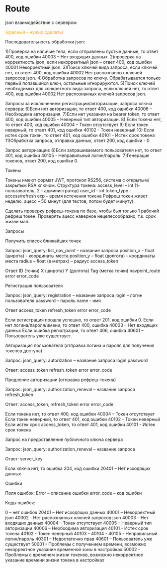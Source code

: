 # Route
json взаимодействие с сервером

<span style="color:orange;">(красный – нужно сделать)</span>

Последовательность обработки json:

1)Проверка на наличие тела, если отправлены пустые данные, то ответ 400, код ошибки 40003 – Нет входящих данных.
2)проверка на корректность json, если некорректный json – ответ 400, код ошибки 40001 Некорректный json.
3)Поиск ключей вида запроса, если ключей нет, то ответ 400, код ошибки 40002 Нет распознанных ключей запросов json.
4)Обработка запросов по ключу. Обрабатывается только первый попавшийся ключ, остальные игнорируются.
5)Поиск ключей необходимых для конкретного вида запроса, если ключей нет, то ответ 400, код ошибки 40002 Нет распознанных ключей запросов json.

Запросы за исключением регистрации/авторизации, запроса ключа сервера:
6)Если нет авторизации, то ответ 400, код ошибки 40006 – Необходима авторизация.
7)Если нет указания на bearer token, то ответ 400, код ошибки 40005 - Неверный тип авторизации.
8) Если токена нет, то ответ 400, код ошибки 40004 – Токен отсутствует
9) Если токен неверный, то ответ 401, код ошибки 40102 - Токен неверный
10) Если истек срок токен, то ответ 401, код ошибки 40101 - Истек срок токена
11)Обработка запроса, отправка данных, ответ 200, код ошибки - 0.

Запрос авторизации:
6)Если запрашиваемого пользователя нет, то ответ 401, код ошибки 40105 - Неправильный логин/пароль.
7)Генерация токенов, ответ 200, код ошибки 0.

Токены

Токены имеют формат JWT, протокол RS256, система с открытым/закрытым RSA ключом.
Структура токена:
access_level – int (1-пользователь, 2 – администратор)
user_id - int
token_type - access/refresh
exp – время истечения токена
Рефреш токен живет неделю, ацесс – 50 минут (для тестов, потом будет минуту).

Сделать проверку рефреш-токена по базе, чтобы был только 1 рабочий рефреш токен. Проверять ацесс наверное нецелесообразно, т.к. срок жизни мал.

Запросы

Получить список ближайших точек

Запрос:
json_query: list_nav_point – название запроса
position_x – float (широта) - координаты места
position_y – float (долгота) - координаты места
radius – float (в метрах) – радиус
access_token

Ответ 
ID (точки)
X (широта)
Y (долгота)
Tag (метка точки)
navpoint_route
error
error_code

Регистрация пользователя

Запрос:
json_query: registration – название запроса
login – логин пользователя
password – пароль
name - имя

Ответ
access_token
refresh_token
error
error_code

Если регистрация прошла успешно, то ответ 201, код ошибки 0.
Если нет логина/пароля/имени, то ответ 400, ошибка 40003 – Нет входящих данных
Если ошибка регистрации, то ответ 406, ошибка 40601 – Пользователь уже существует.


Авторизация пользователя (отправка логина и пароля для получения токенов доступа)

Запрос:
json_query: autorization – название запроса
login
password

Ответ:
access_token
refresh_token
error
error_code

Продление авторизации (отправка рефреш-токена)

Запрос:
json_query: authorization_reneval – название запроса
refresh_token

Ответ:
access_token,
refresh_token
error
error_code

Если токена нет, то ответ 400, код ошибки 40004 – Токен отсутствует
Если токен неверный, то ответ 401, код ошибки 40102 - Токен неверный
Если истек срок access_token, то ответ 401, код ошибки 40101 - Истек срок токена

Запрос на предоставление публичного ключа сервера

Запрос:
json_query: authorization_reneval – название запроса

Ответ:
server_key

Если ключа нет, то ошибка 204, код ошибки 20401 – Нет исходящих данных

Ошибки

Поля ошибок:
Error – описание ошибки
error_code – код ошибки

Коды ошибок:

0 – нет ошибок
20401 – Нет исходящих данных
40001 – Некорректный json
40002 - Нет распознанных ключей запросов json
40003 – Нет входящих данных
40004 – Токен отсутствует
40005 – Неверный тип авторизации
40006 – Необходима авторизация
40101 - Истек срок токена
40102 - Токен неверный
40103 - 
40104 - 
40105 - Неправильный логин/пароль
40301 – Недостаточно прав
40601 – Пользователь уже существует
50001 - Проблемы с получением времени, возможно некорректное указание временной зоны в настройках
50002 - Проблемы с временем жизни токенов, возможно некорректное указание времени жизни токена в настройках


